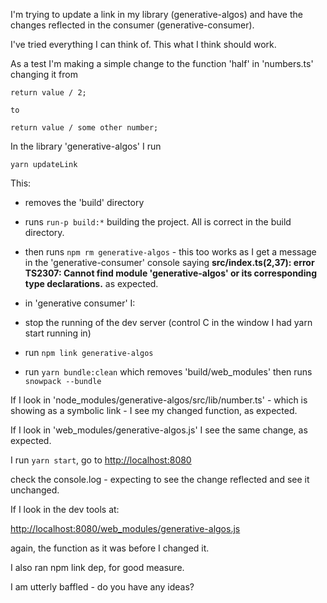 I'm trying to update a link in my library (generative-algos) and have the changes reflected in the consumer (generative-consumer).

I've tried everything I can think of. This what I think should work.

As a test I'm making a simple change to the function 'half' in 'numbers.ts' changing it from

```
return value / 2;

to

return value / some other number;
```

In the library 'generative-algos' I run

```
yarn updateLink
```

This:

- removes the 'build' directory
- runs `run-p build:*` building the project. All is correct in the build directory.
- then runs `npm rm generative-algos` - this too works as I get a message in the 'generative-consumer' console saying **src/index.ts(2,37): error TS2307: Cannot find module 'generative-algos' or its corresponding type declarations.** as expected.

- in 'generative consumer' I:
- stop the running of the dev server (control C in the window I had yarn start running in)
- run `npm link generative-algos`
- run `yarn bundle:clean` which removes 'build/web_modules' then runs `snowpack --bundle`

If I look in 'node_modules/generative-algos/src/lib/number.ts' - which is showing as a symbolic link - I see my changed function, as expected.

If I look in 'web_modules/generative-algos.js' I see the same change, as expected.

I run `yarn start`, go to [http://localhost:8080](http://localhost:8080)

check the console.log - expecting to see the change reflected and see it unchanged.

If I look in the dev tools at:

[http://localhost:8080/web_modules/generative-algos.js](http://localhost:8080/web_modules/generative-algos.js)

again, the function as it was before I changed it.

I also ran npm link dep, for good measure.

I am utterly baffled - do you have any ideas?
